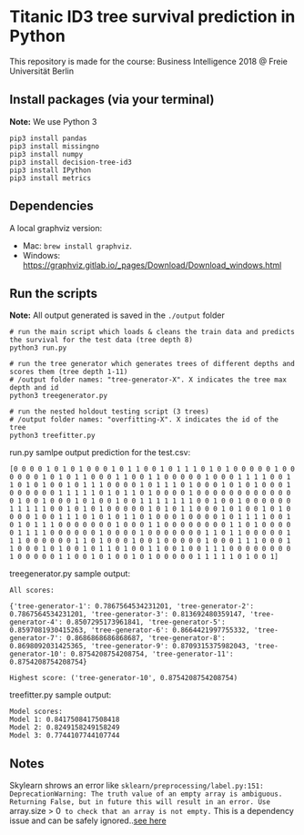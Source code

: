 # Titanic ID3 tree survival prediction in Python
This repository is made for the course: Business Intelligence 2018 @ Freie Universität Berlin

## Install packages (via your terminal)
**Note:** We use Python 3

```
pip3 install pandas
pip3 install missingno
pip3 install numpy
pip3 install decision-tree-id3
pip3 install IPython 
pip3 install metrics
```

## Dependencies

A local graphviz version:

- Mac: `brew install graphviz`.
- Windows: https://graphviz.gitlab.io/_pages/Download/Download_windows.html

## Run the scripts
**Note:** All output generated is saved in the `./output` folder

```
# run the main script which loads & cleans the train data and predicts the survival for the test data (tree depth 8)
python3 run.py

# run the tree generator which generates trees of different depths and scores them (tree depth 1-11)
# /output folder names: "tree-generator-X". X indicates the tree max depth and id
python3 treegenerator.py

# run the nested holdout testing script (3 trees)
# /output folder names: "overfitting-X". X indicates the id of the tree
python3 treefitter.py
```

run.py samlpe output prediction for the test.csv:
```
[0 0 0 0 1 0 1 0 1 0 0 0 1 0 1 1 0 0 1 0 1 1 1 0 1 0 1 0 0 0 0 0 1 0 0 0 0 0 0 1 0 1 0 1 1 0 0 0 1 1 0 0 1 1 0 0 0 0 0 1 0 0 0 1 1 1 1 0 0 1 1 0 1 0 1 0 0 1 0 1 1 1 0 0 0 0 1 0 1 1 1 0 1 0 0 0 1 0 1 0 1 0 0 0 1 0 0 0 0 0 0 1 1 1 1 1 0 1 0 1 1 0 1 0 0 0 0 1 0 0 0 0 0 0 0 0 0 0 0 0 0 1 0 0 1 0 0 0 1 0 1 0 0 1 0 0 1 1 1 1 1 1 1 0 0 1 0 0 1 0 0 0 0 0 0 1 1 1 1 1 0 0 1 0 1 0 1 0 0 0 0 0 1 0 1 0 1 1 0 0 0 1 0 1 0 0 1 0 1 0 0 0 0 1 0 0 1 1 1 0 1 0 1 0 1 1 0 1 0 0 0 1 0 0 0 0 1 0 1 1 1 1 0 0 1 0 1 0 1 1 1 0 0 0 0 0 0 0 1 0 0 0 1 1 0 0 0 0 0 0 0 0 1 1 0 1 0 0 0 0 0 1 1 1 1 0 0 0 0 0 0 1 0 0 0 0 1 0 0 0 0 0 0 0 1 1 0 1 1 0 0 0 0 0 1 1 1 0 0 0 0 0 0 1 1 0 1 0 0 0 1 0 0 1 0 0 0 0 0 1 0 0 0 1 1 1 0 0 0 1 1 0 0 0 1 0 1 0 0 1 0 1 1 0 1 0 0 1 1 0 0 1 0 0 1 1 1 0 0 0 0 0 0 0 0 1 0 0 0 0 0 1 1 0 0 1 0 1 0 0 1 0 1 0 0 0 0 0 1 1 1 1 1 0 1 0 0 1]
```

treegenerator.py sample output:
```
All scores:

{'tree-generator-1': 0.7867564534231201, 'tree-generator-2': 0.7867564534231201, 'tree-generator-3': 0.813692480359147, 'tree-generator-4': 0.8507295173961841, 'tree-generator-5': 0.8597081930415263, 'tree-generator-6': 0.8664421997755332, 'tree-generator-7': 0.8686868686868687, 'tree-generator-8': 0.8698092031425365, 'tree-generator-9': 0.8709315375982043, 'tree-generator-10': 0.8754208754208754, 'tree-generator-11': 0.8754208754208754}

Highest score: ('tree-generator-10', 0.8754208754208754)
```

treefitter.py sample output:
```
Model scores:
Model 1: 0.8417508417508418
Model 2: 0.8249158249158249
Model 3: 0.7744107744107744
```

## Notes

Skylearn shrows an error like `sklearn/preprocessing/label.py:151: DeprecationWarning: The truth value of an empty array is ambiguous. Returning False, but in future this will result in an error. Use `array.size > 0` to check that an array is not empty.` This is a dependency issue and can be safely ignored..[see here](https://stackoverflow.com/questions/48687375/deprecation-error-in-sklearn-about-empty-array-without-any-empty-array-in-my-cod)